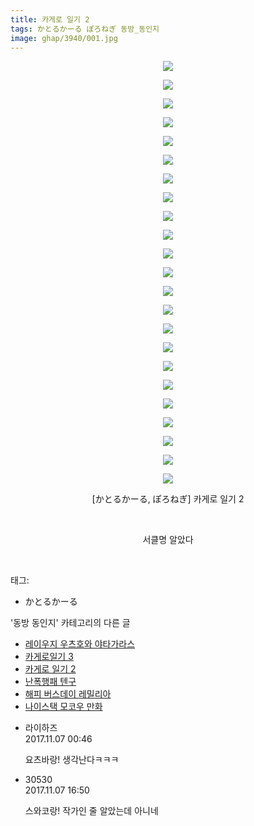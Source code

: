 ```yaml
---
title: 카게로 일기 2
tags: かとるかーる ぽろねぎ 동방_동인지
image: ghap/3940/001.jpg
---
```

<div class="article">
<p style="text-align: center; clear: none; float: none;"><img src="{{ site.nasurl }}/ghap/3940/001.jpg"/></p>
<p style="text-align: center; clear: none; float: none;"><img src="{{ site.nasurl }}/ghap/3940/002.jpg"/></p>
<p style="text-align: center; clear: none; float: none;"><img src="{{ site.nasurl }}/ghap/3940/003.jpg"/></p>
<p style="text-align: center; clear: none; float: none;"><img src="{{ site.nasurl }}/ghap/3940/004.jpg"/></p>
<p style="text-align: center; clear: none; float: none;"><img src="{{ site.nasurl }}/ghap/3940/005.jpg"/></p>
<p style="text-align: center; clear: none; float: none;"><img src="{{ site.nasurl }}/ghap/3940/006.jpg"/></p>
<p style="text-align: center; clear: none; float: none;"><img src="{{ site.nasurl }}/ghap/3940/007.jpg"/></p>
<p style="text-align: center; clear: none; float: none;"><img src="{{ site.nasurl }}/ghap/3940/008.jpg"/></p>
<p style="text-align: center; clear: none; float: none;"><img src="{{ site.nasurl }}/ghap/3940/009.jpg"/></p>
<p style="text-align: center; clear: none; float: none;"><img src="{{ site.nasurl }}/ghap/3940/010.jpg"/></p>
<p style="text-align: center; clear: none; float: none;"><img src="{{ site.nasurl }}/ghap/3940/011.jpg"/></p>
<p style="text-align: center; clear: none; float: none;"><img src="{{ site.nasurl }}/ghap/3940/012.jpg"/></p>
<p style="text-align: center; clear: none; float: none;"><img src="{{ site.nasurl }}/ghap/3940/013.jpg"/></p>
<p style="text-align: center; clear: none; float: none;"><img src="{{ site.nasurl }}/ghap/3940/014.jpg"/></p>
<p style="text-align: center; clear: none; float: none;"><img src="{{ site.nasurl }}/ghap/3940/015.jpg"/></p>
<p style="text-align: center; clear: none; float: none;"><img src="{{ site.nasurl }}/ghap/3940/016.jpg"/></p>
<p style="text-align: center; clear: none; float: none;"><img src="{{ site.nasurl }}/ghap/3940/017.jpg"/></p>
<p style="text-align: center; clear: none; float: none;"><img src="{{ site.nasurl }}/ghap/3940/018.jpg"/></p>
<p style="text-align: center; clear: none; float: none;"><img src="{{ site.nasurl }}/ghap/3940/019.jpg"/></p>
<p style="text-align: center; clear: none; float: none;"><img src="{{ site.nasurl }}/ghap/3940/020.jpg"/></p>
<p style="text-align: center; clear: none; float: none;"><img src="{{ site.nasurl }}/ghap/3940/021.jpg"/></p>
<p style="text-align: center; clear: none; float: none;"><img src="{{ site.nasurl }}/ghap/3940/022.jpg"/></p>
<p style="text-align: center; clear: none; float: none;"><img src="{{ site.nasurl }}/ghap/3940/023.jpg"/></p>
<p style="text-align: center; clear: none; float: none;">[かとるかーる, ぽろねぎ] 카게로 일기 2</p>
<p style="text-align: center; clear: none; float: none;"><br/></p>
<p style="text-align: center; clear: none; float: none;">서클명 알았다</p>
<p><br/></p>
</div><div class="tagTrail">
<p>태그: </p>
<ul>
<li>かとるかーる</li>
</ul>
</div><div class="another">
<p>'동방 동인지' 카테고리의 다른 글</p>
<ul>
<li><a href="/2017-11-06-ghap_3942">레이우지 우츠호와 야타가라스</a></li>
<li><a href="/2017-11-06-ghap_3941">카게로일기 3</a></li>
<li><a href="/2017-11-06-ghap_3940">카게로 일기 2</a></li>
<li><a href="/2017-10-30-ghap_3936">난폭행패 텐구</a></li>
<li><a href="/2017-10-30-ghap_3935">해피 버스데이 레밀리아</a></li>
<li><a href="/2017-10-27-ghap_3918">나이스택 모코우 만화</a></li>
</ul>
</div><div class="cb_module cb_fluid">
<div class="cb_wrt cb_profile">
<div class="comment">
<ul>
<li class="cb_thumb_off" id="comment15124270">
<div class="cb_comment_area">
<div class="cb_info_area">
<div class="cb_section">
<span class="cb_nick_name">라이하즈</span>
</div>
<div class="cb_section">
<span class="cb_date">2017.11.07 00:46 </span>
</div>
</div>
<div class="cb_dsc_comment">
<p class="cb_dsc">
											요츠바랑! 생각난다ㅋㅋㅋ
										</p>
</div>
</div></li>
<li class="cb_thumb_off" id="comment15124708">
<div class="cb_comment_area">
<div class="cb_info_area">
<div class="cb_section">
<span class="cb_nick_name">30530</span>
</div>
<div class="cb_section">
<span class="cb_date">2017.11.07 16:50 </span>
</div>
</div>
<div class="cb_dsc_comment">
<p class="cb_dsc">
											스와코랑! 작가인 줄 알았는데 아니네
										</p>
</div>
</div></li>
</ul>
</div>
</div><!-- commentList close -->
</div>